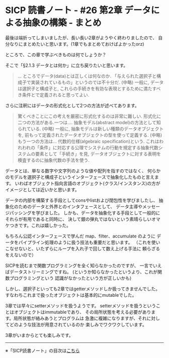 SICP 読書ノート - #26 第2章 データによる抽象の構築 - まとめ
======================================

最後は端折ってしまいましたが、長い長い2章がようやく終わりましたので、
自分なりにまとめたいと思います。(1章でもまとめておけばよかったorz)


ところで、この章で学ぶべきものは何でしょうか？

そこで「§2.1.3 データとは何か」に立ち戻りたいと思います。

> ... ところでデータ(data)とは正しくは何なのか. 「与えられた選択子と構成子で実装されているもの」というのでは不十分だ.
> (中略)
>  一般に, データは選択子と構成子と, これらの手続きを有効な表現とするために満たすべき条件とで定義されると思ってよい.


さらに注釈にはデータの形式化として2つの方法が述べてあります。

>  驚くべきことにこの考えを厳密に形式化するのは非常に難しい. 形式化に二つの方法がある.一つは.... 抽象モデル(abstract model)の方法として知られている.
> (中略)
> 一般に, 抽象モデルは新しい種類のデータオブジェクトを, 前もって定義されたデータオブジェクトの型を使って定義する.
> (中略)
> もう一つの方法は... 代数的仕様(algebraic specification)という. これはわれわれの「条件」に対応する公理でシステムの行動を規定する抽象代数システムの要素として「手続き」を見, データオブジェクトに対する表明を検査するのに抽象代数の手法を使う.


データとは、単なる数字や文字列のような値や配列を指すのではなく、
何らかのモデルを選択子と構成子というインターフェースで抽象化したものと言えます。
いわばオブジェクト指向言語のオブジェクト(クラス/インスタンス)の方が
イメージとしては近いかと思います。

データの内部を構築する手段としてconsやlistおよび閉包性を学びましたし、
抽象化のためのデータと外界とのインタフェースとして、
データ主導やメッセージパッシングを学びました。
しかも、データを抽象化する手段として一般的にそれらが有用であると同時に、
決して銀の弾丸ではないという素晴らしいオマケつきです。これは嬉しかった。

もちろん公認インターフェースで学んだ map、filter、accumulate のように
データをパイプライン処理のように扱う技法も重要だと思います。
（これを使いこなせないと、いたずらにループを入れ子で回して数え上げる手法に
頼らざるをえないので）

SICPを読むまで関数プログラミングを全く知らなかったのですが、
一言でいえばデータストリーミングですね。
(というか知らなかったというより、これが関数プログラミングという
認識がなかったという方が正しいかも)

しかし、選択子といっても2章ではgetterメソッドしか扱ってきませんでした。
すなわちこれまで扱ったオブジェクトは基本的にmutableでした。

3章では早々にsetterメソッドを扱うようです。
setterメソッドを扱うということはオブジェクトはimmutableであり、
その局所状態を考える必要があります。局所状態が絡みあうとプログラムは
急激に複雑になりますが、それに対してどのような技法が用意されているのか
楽しみでワクワクしています。

3章がいまからとても楽しみです。

--------------------------------

※「SICP読書ノート」の目次は[こちら](/entry/sicp/index)
